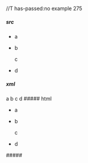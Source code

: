 //T has-passed:no
example 275
##### src
- a
- b

  c
- d
##### xml
<?xml version="1.0" encoding="UTF-8"?>
<!DOCTYPE document SYSTEM "CommonMark.dtd">
<document xmlns="http://commonmark.org/xml/1.0">
  <list type="bullet" tight="false">
    <item>
      <paragraph>
        <text>a</text>
      </paragraph>
    </item>
    <item>
      <paragraph>
        <text>b</text>
      </paragraph>
      <paragraph>
        <text>c</text>
      </paragraph>
    </item>
    <item>
      <paragraph>
        <text>d</text>
      </paragraph>
    </item>
  </list>
</document>
##### html
<ul>
<li>
<p>a</p>
</li>
<li>
<p>b</p>
<p>c</p>
</li>
<li>
<p>d</p>
</li>
</ul>
#####

